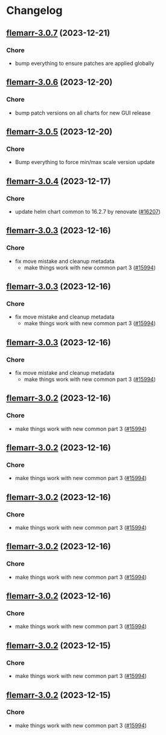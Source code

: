 # Changelog



## [flemarr-3.0.7](https://github.com/truecharts/charts/compare/flemarr-3.0.6...flemarr-3.0.7) (2023-12-21)

### Chore

- bump everything to ensure patches are applied globally
  
  


## [flemarr-3.0.6](https://github.com/truecharts/charts/compare/flemarr-3.0.5...flemarr-3.0.6) (2023-12-20)

### Chore

- bump patch versions on all charts for new GUI release
  
  


## [flemarr-3.0.5](https://github.com/truecharts/charts/compare/flemarr-3.0.4...flemarr-3.0.5) (2023-12-20)

### Chore

- Bump everything to force min/max scale version update
  
  


## [flemarr-3.0.4](https://github.com/truecharts/charts/compare/flemarr-3.0.3...flemarr-3.0.4) (2023-12-17)

### Chore

- update helm chart common to 16.2.7 by renovate ([#16207](https://github.com/truecharts/charts/issues/16207))
  
  


## [flemarr-3.0.3](https://github.com/truecharts/charts/compare/flemarr-2.0.11...flemarr-3.0.3) (2023-12-16)

### Chore

- fix move mistake and cleanup metadata
  - make things work with new common part 3 ([#15994](https://github.com/truecharts/charts/issues/15994))
  
  


## [flemarr-3.0.3](https://github.com/truecharts/charts/compare/flemarr-2.0.11...flemarr-3.0.3) (2023-12-16)

### Chore

- fix move mistake and cleanup metadata
  - make things work with new common part 3 ([#15994](https://github.com/truecharts/charts/issues/15994))
  
  


## [flemarr-3.0.3](https://github.com/truecharts/charts/compare/flemarr-2.0.11...flemarr-3.0.3) (2023-12-16)

### Chore

- fix move mistake and cleanup metadata
  - make things work with new common part 3 ([#15994](https://github.com/truecharts/charts/issues/15994))
  
  


## [flemarr-3.0.2](https://github.com/truecharts/charts/compare/flemarr-2.0.11...flemarr-3.0.2) (2023-12-16)

### Chore

- make things work with new common part 3 ([#15994](https://github.com/truecharts/charts/issues/15994))
  
  


## [flemarr-3.0.2](https://github.com/truecharts/charts/compare/flemarr-2.0.11...flemarr-3.0.2) (2023-12-16)

### Chore

- make things work with new common part 3 ([#15994](https://github.com/truecharts/charts/issues/15994))
  
  


## [flemarr-3.0.2](https://github.com/truecharts/charts/compare/flemarr-2.0.11...flemarr-3.0.2) (2023-12-16)

### Chore

- make things work with new common part 3 ([#15994](https://github.com/truecharts/charts/issues/15994))
  
  


## [flemarr-3.0.2](https://github.com/truecharts/charts/compare/flemarr-2.0.11...flemarr-3.0.2) (2023-12-16)

### Chore

- make things work with new common part 3 ([#15994](https://github.com/truecharts/charts/issues/15994))
  
  


## [flemarr-3.0.2](https://github.com/truecharts/charts/compare/flemarr-2.0.11...flemarr-3.0.2) (2023-12-16)

### Chore

- make things work with new common part 3 ([#15994](https://github.com/truecharts/charts/issues/15994))
  
  


## [flemarr-3.0.2](https://github.com/truecharts/charts/compare/flemarr-2.0.11...flemarr-3.0.2) (2023-12-15)

### Chore

- make things work with new common part 3 ([#15994](https://github.com/truecharts/charts/issues/15994))
  
  


## [flemarr-3.0.2](https://github.com/truecharts/charts/compare/flemarr-2.0.11...flemarr-3.0.2) (2023-12-15)

### Chore

- make things work with new common part 3 ([#15994](https://github.com/truecharts/charts/issues/15994))
  
  